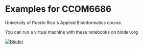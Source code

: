 # Examples for CCOM6686

University of Puerto Rico's Applied Bioinformatics course.

You can run a virtual machine with these notebooks on binder.org

[![Binder](https://mybinder.org/badge_logo.svg)](https://mybinder.org/v2/gh/humberto-ortiz/bioinf-2025/HEAD)
